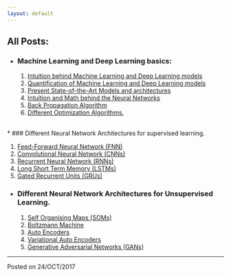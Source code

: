 ```yaml
---
layout: default
---
```

## All Posts:
* ### Machine Learning and Deep Learning basics:

  1. [Intuition behind Machine Learning and Deep Learning models](intuition-page)
  1. [Quantification of Machine Learning and Deep Learning models](uc)
  1. [Present State-of-the-Art Models and architectures](uc)
  1. [Intuition and Math behind the Neural Networks](uc)
  1. [Back Propagation Algorithm](uc)
  1. [Different Optimization Algorithms.](uc)

<br/>
* ### Different Neural Network Architectures for supervised learning.

  1. [Feed-Forward Neural Network (FNN)](uc)
  1. [Convolutional Neural Network (CNNs)](uc)
  1. [Recurrent Neural Network (RNNs)](uc)
  1. [Long Short Term Memory (LSTMs)](uc)
  1. [Gated Recurrent Units (GRUs)](uc)


* ### Different Neural Network Architectures for Unsupervised Learning.

  1. [Self Organising Maps (SOMs)](uc)
  1. [Boltzmann Machine](uc)
  1. [Auto Encoders](uc)
  1. [Variational Auto Encoders](uc)
  1. [Generative Adversarial Networks (GANs)](uc)

* * *
Posted on 24/OCT/2017
